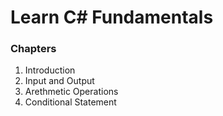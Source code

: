 # Learn C# Fundamentals

### Chapters
1. Introduction
2. Input and Output
3. Arethmetic Operations
4. Conditional Statement

